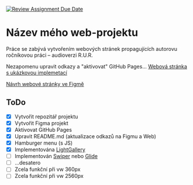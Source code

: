 [![Review Assignment Due Date](https://classroom.github.com/assets/deadline-readme-button-24ddc0f5d75046c5622901739e7c5dd533143b0c8e959d652212380cedb1ea36.svg)](https://classroom.github.com/a/KU8eozPI)
# Název mého web-projektu
Práce se zabývá vytvořením webových stránek propagujících autorovu ročníkovou práci – audioverzi R.U.R.

Nezapomenu upravit odkazy a "aktivovat" GitHub Pages... 
[Webová stránka s ukázkovou implemetací](https://pslib-cz.github.io/2022-l3-web-site-TomasMachalka/)

[Návrh webové stránky ve Figmě](https://www.figma.com/file/5A3wXIYJF7sntVui5su6He/R.U.R.-web?type=design&node-id=0%3A1&t=1ayRpG3Q5sJ7p0y5-1)

## ToDo
- [x] Vytvořit repozitář projektu
- [x] Vytvořit Figma projekt
- [x] Aktivovat GitHub Pages
- [x] Upravit README.md (aktualizace odkazů na Figmu a Web)
- [x] Hamburger menu (s JS)
- [x] Implementována [LightGallery](https://github.com/sachinchoolur/lightGallery)
- [ ] Implementován [Swiper](https://swiperjs.com/) nebo [Glide](https://glidejs.com/)
- [ ] ...desatero
- [ ] Zcela funkční při vw 360px
- [ ] Zcela funkční při vw 2560px
